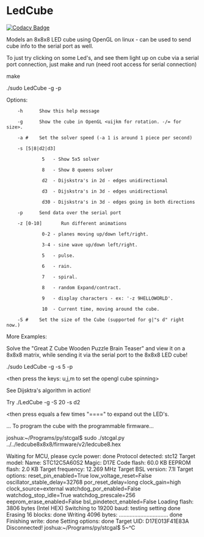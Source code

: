 # LedCube

[![Codacy Badge](https://api.codacy.com/project/badge/Grade/8df80e1f37a340bd932bf18a0832d2a8)](https://www.codacy.com/app/jhflank/LedCube?utm_source=github.com&utm_medium=referral&utm_content=jflank/LedCube&utm_campaign=badger)

Models an 8x8x8 LED cube using OpenGL on linux - can be used to send cube info to the serial port as well.

To just try clicking on some Led's, and see them light up on cube via a serial
port connection, just make and run (need root access for serial connection) 

make

./sudo LedCube -g -p

Options:

        -h      Show this help message
        
        -g      Show the cube in OpenGL <uijkm for rotation. -/= for size>.
        
        -a #    Set the solver speed (-a 1 is around 1 piece per second)
        
        -s [5|8|d2|d3]
        
                 5   - Show 5x5 solver
                 
                 8   - Show 8 queens solver
                 
                 d2  - Dijskstra's in 2d - edges unidirectional
                 
                 d3  - Dijskstra's in 3d - edges unidirectional
                 
                 d30 - Dijskstra's in 3d - edges going in both directions
                 
        -p      Send data over the serial port
        
        -z [0-10]       Run different animations
        
                 0-2 - planes moving up/down left/right.
                 
                 3-4 - sine wave up/down left/right.
                 
                 5   - pulse.
                 
                 6   - rain.
                 
                 7   - spiral.
                 
                 8   - random Expand/contract.
                 
                 9   - display characters - ex: '-z 9HELLOWORLD'.
                 
                 10  - Current time, moving around the cube.
                 
        -S #    Set the size of the Cube (supported for g|"s d" right now.)
        


More Examples:

Solve the "Great Z Cube Wooden Puzzle Brain Teaser" and view it on a 8x8x8 matrix, while sending it via the serial port to the 8x8x8 LED cube!

./sudo LedCube -g -s 5 -p

<then press the keys: u,j,m to set the opengl cube spinning>


See Dijsktra's algorithm in action!

Try ./LedCube -g -S 20 -s d2 

<then press equals a few times "====" to expand out the LED's.


... To program the cube with the programmable firmware...

joshua:~/Programs/py/stcgal$ sudo ./stcgal.py ../../ledcube8x8x8/firmware/v2/ledcube8.hex 

Waiting for MCU, please cycle power: done
Protocol detected: stc12
Target model:
  Name: STC12C5A60S2
  Magic: D17E
  Code flash: 60.0 KB
  EEPROM flash: 2.0 KB
Target frequency: 12.269 MHz
Target BSL version: 7.1I
Target options:
  reset_pin_enabled=True
  low_voltage_reset=False
  oscillator_stable_delay=32768
  por_reset_delay=long
  clock_gain=high
  clock_source=external
  watchdog_por_enabled=False
  watchdog_stop_idle=True
  watchdog_prescale=256
  eeprom_erase_enabled=False
  bsl_pindetect_enabled=False
Loading flash: 3806 bytes (Intel HEX)
Switching to 19200 baud: testing setting done
Erasing 16 blocks: done
Writing 4096 bytes: ................................ done
Finishing write: done
Setting options: done
Target UID: D17E013F41E83A
Disconnected!
joshua:~/Programs/py/stcgal$ 5~^C

